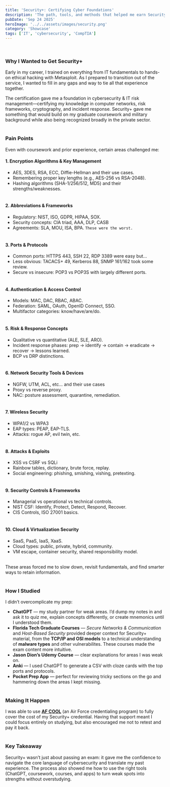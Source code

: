 ```yaml
---
title: 'Security+: Certifying Cyber Foundations'
description: 'The path, tools, and methods that helped me earn Security+.'
pubDate: 'Sep 24 2025'
heroImage: '../../assets/images/security.png'
category: 'Showcase'
tags: ['IT', 'cybersecurity', 'CompTIA']
---
```

<br>


### Why I Wanted to Get Security+  

Early in my career, I trained on everything from IT fundamentals to hands-on ethical hacking with Metasploit. As I prepared to transition out of the service, I wanted to fill in any gaps and way to tie all that experience together.   

The certification gave me a foundation in cybersecurity & IT risk management—certifying my knowledge in computer networks, risk frameworks, cryptography, and incident response. Security+ gave me something that would build on my graduate coursework and military background while also being recognized broadly in the private sector. <br><br>


### Pain Points  

Even with coursework and prior experience, certain areas challenged me:  

#### 1. Encryption Algorithms & Key Management
- AES, 3DES, RSA, ECC, Diffie-Hellman and their use cases.  
- Remembering proper key lengths (e.g., AES-256 vs RSA-2048).  
- Hashing algorithms (SHA-1/256/512, MD5) and their strengths/weaknesses.  <br><br>

#### 2. Abbreviations & Frameworks
- Regulatory: NIST, ISO, GDPR, HIPAA, SOX.  
- Security concepts: CIA triad, AAA, DLP, CASB 
- Agreements: SLA, MOU, ISA, BPA. `These were the worst.` <br><br>

#### 3. Ports & Protocols
- Common ports: HTTPS 443, SSH 22, RDP 3389 were easy but...
- Less obvious: TACACS+ 49, Kerberos 88, SNMP 161/162 took some review.
- Secure vs insecure: POP3 vs POP3S with largely different ports. <br><br>

#### 4. Authentication & Access Control
- Models: MAC, DAC, RBAC, ABAC.  
- Federation: SAML, OAuth, OpenID Connect, SSO.
- Multifactor categories: know/have/are/do.  <br><br>

#### 5. Risk & Response Concepts
- Qualitative vs quantitative (ALE, SLE, ARO).  
- Incident response phases: prep → identify → contain → eradicate → recover → lessons learned.  
- BCP vs DRP distinctions.  <br><br>

#### 6. Network Security Tools & Devices
- NGFW, UTM, ACL, etc... and their use cases
- Proxy vs reverse proxy.  
- NAC: posture assessment, quarantine, remediation.  <br><br>

#### 7. Wireless Security
- WPA1/2 vs WPA3
- EAP types: PEAP, EAP-TLS.  
- Attacks: rogue AP, evil twin, etc. <br><br>

#### 8. Attacks & Exploits
- XSS vs CSRF vs SQLi  
- Rainbow tables, dictionary, brute force, replay.  
- Social engineering: phishing, smishing, vishing, pretexting.  <br><br>

#### 9. Security Controls & Frameworks
- Managerial vs operational vs technical controls.
- NIST CSF: Identify, Protect, Detect, Respond, Recover.  
- CIS Controls, ISO 27001 basics.  <br><br>

#### 10. Cloud & Virtualization Security
- SaaS, PaaS, IaaS, XaaS.  
- Cloud types: public, private, hybrid, community.  
- VM escape, container security, shared responsibility model.  <br><br>

These areas forced me to slow down, revisit fundamentals, and find smarter ways to retain information.  <br><br>


### How I Studied  

I didn’t overcomplicate my prep:

- **ChatGPT** — my study partner for weak areas. I’d dump my notes in and ask it to quiz me, explain concepts differently, or create mnemonics until I understood them.  
- **Florida Tech Graduate Courses** — *Secure Networks & Communication* and *Host-Based Security* provided deeper context for Security+ material, from the **TCP/IP and OSI models** to a technical understanding of **malware types** and other vulnerabilites. These courses made the exam content more intuitive.  
- **Jason Dion’s Udemy Course** — clear explanations for areas I was weak on.
- **Anki** — I used ChatGPT to generate a CSV with cloze cards with the top ports and protocols.
- **Pocket Prep App** — perfect for reviewing tricky sections on the go and hammering down the areas I kept missing.  <br><br>


### Making It Happen  

I was able to use **[AF COOL](https://myairforcebenefits.us.af.mil/Benefit-Library/Federal-Benefits/Air-Force-Credentialing-Opportunities-On-Line-(AF-COOL)?serv=26)** (an Air Force credentialing program) to fully cover the cost of my Security+ credential. Having that support meant I could focus entirely on studying, but also encouraged me not to retest and pay it back.<br><br>

 
### Key Takeaway  

Security+ wasn’t just about passing an exam: it gave me the confidence to navigate the core language of cybersecurity and translate my past experience. The process also showed me how to use the right tools (ChatGPT, coursework, courses, and apps) to turn weak spots into strengths without overstudying.
